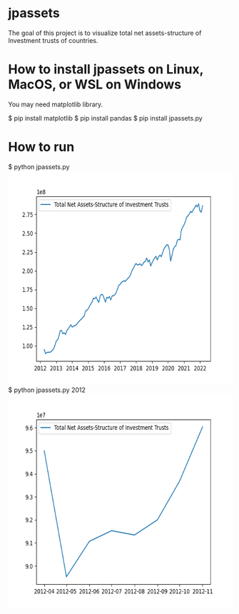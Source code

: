 # jpassets
The goal of this project is to visualize total net assets-structure of Investment trusts of countries.

# How to install jpassets on Linux, MacOS, or WSL on Windows
You may need matplotlib library.

$ pip install matplotlib
$ pip install pandas
$ pip install jpassets.py


# How to run 
$ python jpassets.py
<img src='https://github.com/YasuharaKosuke/jpassets/blob/main/Figure_1.png' height=480 width=640>
$ python jpassets.py 2012
<img src='https://github.com/YasuharaKosuke/jpassets/blob/main/Figure_2.png' height=480 width=640>

